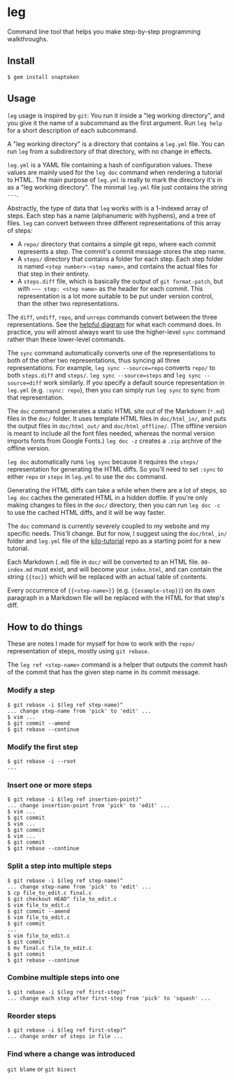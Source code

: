 # leg

Command line tool that helps you make step-by-step programming walkthroughs.

## Install

    $ gem install snaptoken

## Usage

`leg` usage is inspired by `git`: You run it inside a "leg working directory",
and you give it the name of a subcommand as the first argument. Run `leg help`
for a short description of each subcommand.

A "leg working directory" is a directory that contains a `leg.yml` file. You
can run `leg` from a subdirectory of that directory, with no change in effects.

`leg.yml` is a YAML file containing a hash of configuration values. These
values are mainly used for the `leg doc` command when rendering a tutorial to
HTML. The main purpose of `leg.yml` is really to mark the directory it's in as
a "leg working directory". The minimal `leg.yml` file just contains the string
`---`.

Abstractly, the type of data that `leg` works with is a 1-indexed array of
steps. Each step has a name (alphanumeric with hyphens), and a tree of files.
`leg` can convert between three different representations of this array of
steps:

* A `repo/` directory that contains a simple git repo, where each commit
  represents a step. The commit's commit message stores the step name.
* A `steps/` directory that contains a folder for each step. Each step folder
  is named `<step number>-<step name>`, and contains the actual files for that
  step in their entirety.
* A `steps.diff` file, which is basically the output of `git format-patch`, but
  with `~~~ step: <step name>` as the header for each commit. This
  representation is a lot more suitable to be put under version control, than
  the other two representations.

The `diff`, `undiff`, `repo`, and `unrepo` commands convert between the three
representations. See the [helpful diagram](helpful-diagram.png) for what each
command does. In practice, you will almost always want to use the higher-level
`sync` command rather than these lower-level commands.

The `sync` command automatically converts one of the representations to both of
the other two representations, thus syncing all three representations. For
example, `leg sync --source=repo` converts `repo/` to both `steps.diff` and
`steps/`. `leg sync --source=steps` and `leg sync --source=diff` work
similarly. If you specify a default source representation in `leg.yml` (e.g.
`:sync: repo`), then you can simply run `leg sync` to sync from that
representation.

The `doc` command generates a static HTML site out of the Markdown (`*.md`)
files in the `doc/` folder. It uses template HTML files in `doc/html_in/`, and
puts the output files in `doc/html_out/` and `doc/html_offline/`. (The offline
version is meant to include all the font files needed, whereas the normal
version imports fonts from Google Fonts.) `leg doc -z` creates a `.zip` archive
of the offline version.

`leg doc` automatically runs `leg sync` because it requires the `steps/`
representation for generating the HTML diffs. So you'll need to set `:sync` to
either `repo` or `steps` in `leg.yml` to use the `doc` command.

Generating the HTML diffs can take a while when there are a lot of steps, so
`leg doc` caches the generated HTML in a hidden dotfile. If you're only making
changes to files in the `doc/` directory, then you can run `leg doc -c` to use
the cached HTML diffs, and it will be way faster.

The `doc` command is currently severely coupled to my website and my
specific needs. This'll change. But for now, I suggest using the `doc/html_in/`
folder and `leg.yml` file of the
[kilo-tutorial](https://github.com/snaptoken/kilo-tutorial) repo as a starting
point for a new tutorial.

Each Markdown (`.md`) file in `doc/` will be converted to an HTML file.
`00-index.md` must exist, and will become your `index.html`, and can contain
the string `{{toc}}` which will be replaced with an actual table of contents.

Every occurrence of `{{<step-name>}}` (e.g. `{{example-step}}`) on its own
paragraph in a Markdown file will be replaced with the HTML for that step's
diff.

## How to do things

These are notes I made for myself for how to work with the `repo/`
representation of steps, mostly using `git rebase`.

The `leg ref <step-name>` command is a helper that outputs the commit hash of
the commit that has the given step name in its commit message.

### Modify a step

    $ git rebase -i $(leg ref step-name)^
    ... change step-name from 'pick' to 'edit' ...
    $ vim ...
    $ git commit --amend
    $ git rebase --continue

### Modify the first step

    $ git rebase -i --root
    ...

### Insert one or more steps

    $ git rebase -i $(leg ref insertion-point)^
    ... change insertion-point from 'pick' to 'edit' ...
    $ vim ...
    $ git commit
    $ vim ...
    $ git commit
    $ vim ...
    $ git commit
    $ git rebase --continue

### Split a step into multiple steps

    $ git rebase -i $(leg ref step-name)^
    ... change step-name from 'pick' to 'edit' ...
    $ cp file_to_edit.c final.c
    $ git checkout HEAD^ file_to_edit.c
    $ vim file_to_edit.c
    $ git commit --amend
    $ vim file_to_edit.c
    $ git commit
    ...
    $ vim file_to_edit.c
    $ git commit
    $ mv final.c file_to_edit.c
    $ git commit
    $ git rebase --continue

### Combine multiple steps into one

    $ git rebase -i $(leg ref first-step)^
    ... change each step after first-step from 'pick' to 'squash' ...

### Reorder steps

    $ git rebase -i $(leg ref first-step)^
    ... change order of steps in file ...

### Find where a change was introduced

`git blame` or `git bisect`

